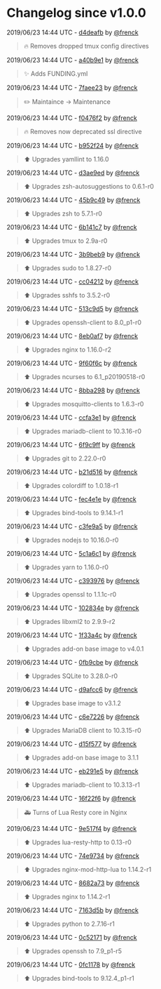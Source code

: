 # Changelog since v1.0.0

2019/06/23 14:44 UTC - [d4deafb](https://github.com/hassio-addons/addon-ide/commit/d4deafb252c6b61e1b986ac976b9f3fb044b3c56) by [@frenck](https://github.com/frenck)
> :fire: Removes dropped tmux config directives 

2019/06/23 14:44 UTC - [a40b9e1](https://github.com/hassio-addons/addon-ide/commit/a40b9e1c0593d7d7ac33df0a84abbf836f300540) by [@frenck](https://github.com/frenck)
> :sparkles: Adds FUNDING.yml 

2019/06/23 14:44 UTC - [7faee23](https://github.com/hassio-addons/addon-ide/commit/7faee23953b631f4496137e33020e443836cd468) by [@frenck](https://github.com/frenck)
> :pencil2: Maintaince -> Maintenance 

2019/06/23 14:44 UTC - [f0476f2](https://github.com/hassio-addons/addon-ide/commit/f0476f2e01bac0ef98c479702ea90c329ca05eb6) by [@frenck](https://github.com/frenck)
> :fire: Removes now deprecated ssl directive 

2019/06/23 14:44 UTC - [b952f24](https://github.com/hassio-addons/addon-ide/commit/b952f2430cbbb53f8a28ef7233c1b5f02888a5f4) by [@frenck](https://github.com/frenck)
> :arrow_up: Upgrades yamllint to 1.16.0 

2019/06/23 14:44 UTC - [d3ae9ed](https://github.com/hassio-addons/addon-ide/commit/d3ae9ed34a809e361961f6aec62081c19a9aa442) by [@frenck](https://github.com/frenck)
> :arrow_up: Upgrades zsh-autosuggestions to 0.6.1-r0 

2019/06/23 14:44 UTC - [45b9c49](https://github.com/hassio-addons/addon-ide/commit/45b9c49e051949982d7ce48246b64dfc86006611) by [@frenck](https://github.com/frenck)
> :arrow_up: Upgrades zsh to 5.7.1-r0 

2019/06/23 14:44 UTC - [6b141c7](https://github.com/hassio-addons/addon-ide/commit/6b141c76eb722b8749f2d8d35ec6e8eb5004e97d) by [@frenck](https://github.com/frenck)
> :arrow_up: Upgrades tmux to 2.9a-r0 

2019/06/23 14:44 UTC - [3b9beb9](https://github.com/hassio-addons/addon-ide/commit/3b9beb982dc52a79f2d652e3161eb2902c088abc) by [@frenck](https://github.com/frenck)
> :arrow_up: Upgrades sudo to 1.8.27-r0 

2019/06/23 14:44 UTC - [cc04212](https://github.com/hassio-addons/addon-ide/commit/cc04212f61cbed1b16d5187a2ec84c953aa3f62d) by [@frenck](https://github.com/frenck)
> :arrow_up: Upgrades sshfs to 3.5.2-r0 

2019/06/23 14:44 UTC - [513c9d5](https://github.com/hassio-addons/addon-ide/commit/513c9d5e2de576f687346a1c00c05e040971a094) by [@frenck](https://github.com/frenck)
> :arrow_up: Upgrades openssh-client to 8.0_p1-r0 

2019/06/23 14:44 UTC - [8eb0af7](https://github.com/hassio-addons/addon-ide/commit/8eb0af78d0b4e545b0adc9b4a23fdb5f0f2befe3) by [@frenck](https://github.com/frenck)
> :arrow_up: Upgrades nginx to 1.16.0-r2 

2019/06/23 14:44 UTC - [9f60f6c](https://github.com/hassio-addons/addon-ide/commit/9f60f6ce5673c51953c4762d959390678873311a) by [@frenck](https://github.com/frenck)
> :arrow_up: Upgrades ncurses to 6.1_p20190518-r0 

2019/06/23 14:44 UTC - [8bba298](https://github.com/hassio-addons/addon-ide/commit/8bba298b98c36e6414d418cf7878c94d764f9ec5) by [@frenck](https://github.com/frenck)
> :arrow_up: Upgrades mosquitto-clients to 1.6.3-r0 

2019/06/23 14:44 UTC - [ccfa3e1](https://github.com/hassio-addons/addon-ide/commit/ccfa3e12dc727bde4679f017f9546b1c1859e90d) by [@frenck](https://github.com/frenck)
> :arrow_up: Upgrades mariadb-client to 10.3.16-r0 

2019/06/23 14:44 UTC - [6f9c9ff](https://github.com/hassio-addons/addon-ide/commit/6f9c9ffa76eec747375cb1f8dcb06de8d3259e5a) by [@frenck](https://github.com/frenck)
> :arrow_up: Upgrades git to 2.22.0-r0 

2019/06/23 14:44 UTC - [b21d516](https://github.com/hassio-addons/addon-ide/commit/b21d516b5ea30084af81145a23c2122ebc1d8365) by [@frenck](https://github.com/frenck)
> :arrow_up: Upgrades colordiff to 1.0.18-r1 

2019/06/23 14:44 UTC - [fec4e1e](https://github.com/hassio-addons/addon-ide/commit/fec4e1e849b222c1142694de2f16f23c6448984b) by [@frenck](https://github.com/frenck)
> :arrow_up: Upgrades bind-tools to 9.14.1-r1 

2019/06/23 14:44 UTC - [c3fe9a5](https://github.com/hassio-addons/addon-ide/commit/c3fe9a5db572c0d695d3eec45ebfd89b67db64f2) by [@frenck](https://github.com/frenck)
> :arrow_up: Upgrades nodejs to 10.16.0-r0 

2019/06/23 14:44 UTC - [5c1a6c1](https://github.com/hassio-addons/addon-ide/commit/5c1a6c14bdddd3030e9fe48659e97fd290549f9e) by [@frenck](https://github.com/frenck)
> :arrow_up: Upgrades yarn to 1.16.0-r0 

2019/06/23 14:44 UTC - [c393976](https://github.com/hassio-addons/addon-ide/commit/c393976338176b3ac58b8a68b454ba6c40aa6578) by [@frenck](https://github.com/frenck)
> :arrow_up: Upgrades openssl to 1.1.1c-r0 

2019/06/23 14:44 UTC - [102834e](https://github.com/hassio-addons/addon-ide/commit/102834e00faa32e594948eabf719576e9a4ce19e) by [@frenck](https://github.com/frenck)
> :arrow_up: Upgrades libxml2 to 2.9.9-r2 

2019/06/23 14:44 UTC - [1f33a4c](https://github.com/hassio-addons/addon-ide/commit/1f33a4caaa6914c0db76f968a75e72bb21ae3b26) by [@frenck](https://github.com/frenck)
> :arrow_up: Upgrades add-on base image to v4.0.1 

2019/06/23 14:44 UTC - [0fb9cbe](https://github.com/hassio-addons/addon-ide/commit/0fb9cbe742176d270296ad5ca2dbef82ec43c231) by [@frenck](https://github.com/frenck)
> :arrow_up: Upgrades SQLite to 3.28.0-r0 

2019/06/23 14:44 UTC - [d9afcc6](https://github.com/hassio-addons/addon-ide/commit/d9afcc64c449709775978a0c27b26ce45ed627ae) by [@frenck](https://github.com/frenck)
> :arrow_up: Upgrades base image to v3.1.2 

2019/06/23 14:44 UTC - [c6e7226](https://github.com/hassio-addons/addon-ide/commit/c6e72266969c07ae98e27a6eae4e5f5429a1b6e7) by [@frenck](https://github.com/frenck)
> :arrow_up: Upgrades MariaDB client to 10.3.15-r0 

2019/06/23 14:44 UTC - [d15f577](https://github.com/hassio-addons/addon-ide/commit/d15f577276f9e5b8761c30fdf37d3f71e04c4c45) by [@frenck](https://github.com/frenck)
> :arrow_up: Upgrades add-on base image to 3.1.1 

2019/06/23 14:44 UTC - [eb291e5](https://github.com/hassio-addons/addon-ide/commit/eb291e58da593e510838eb411de1ec32a4d18835) by [@frenck](https://github.com/frenck)
> :arrow_up: Upgrades mariadb-client to 10.3.13-r1 

2019/06/23 14:44 UTC - [16f22f6](https://github.com/hassio-addons/addon-ide/commit/16f22f6897e94388e7a5721364c029a7e2a7fb4c) by [@frenck](https://github.com/frenck)
> :ambulance: Turns of Lua Resty core in Nginx 

2019/06/23 14:44 UTC - [9e517f4](https://github.com/hassio-addons/addon-ide/commit/9e517f423b0a3b3f4b044f443031999ee91c9448) by [@frenck](https://github.com/frenck)
> :arrow_up: Upgrades lua-resty-http to 0.13-r0 

2019/06/23 14:44 UTC - [74e9734](https://github.com/hassio-addons/addon-ide/commit/74e9734e899087aaecdaf5eec2a083f0fa860c11) by [@frenck](https://github.com/frenck)
> :arrow_up: Upgrades nginx-mod-http-lua to 1.14.2-r1 

2019/06/23 14:44 UTC - [8682a73](https://github.com/hassio-addons/addon-ide/commit/8682a732c0fa1a446fcf30291725e5129cc5e8ac) by [@frenck](https://github.com/frenck)
> :arrow_up: Upgrades nginx to 1.14.2-r1 

2019/06/23 14:44 UTC - [7163d5b](https://github.com/hassio-addons/addon-ide/commit/7163d5babb79d58714bd15fa31420d217d7485b6) by [@frenck](https://github.com/frenck)
> :arrow_up: Upgrades python to 2.7.16-r1 

2019/06/23 14:44 UTC - [0c52171](https://github.com/hassio-addons/addon-ide/commit/0c521717c01ff607e85ae960daaaabeb2408c40d) by [@frenck](https://github.com/frenck)
> :arrow_up: Upgrades openssh to 7.9_p1-r5 

2019/06/23 14:44 UTC - [0fc1178](https://github.com/hassio-addons/addon-ide/commit/0fc11784ec7fb68ba27ed835fa78d17244349b67) by [@frenck](https://github.com/frenck)
> :arrow_up: Upgrades bind-tools to 9.12.4_p1-r1 

